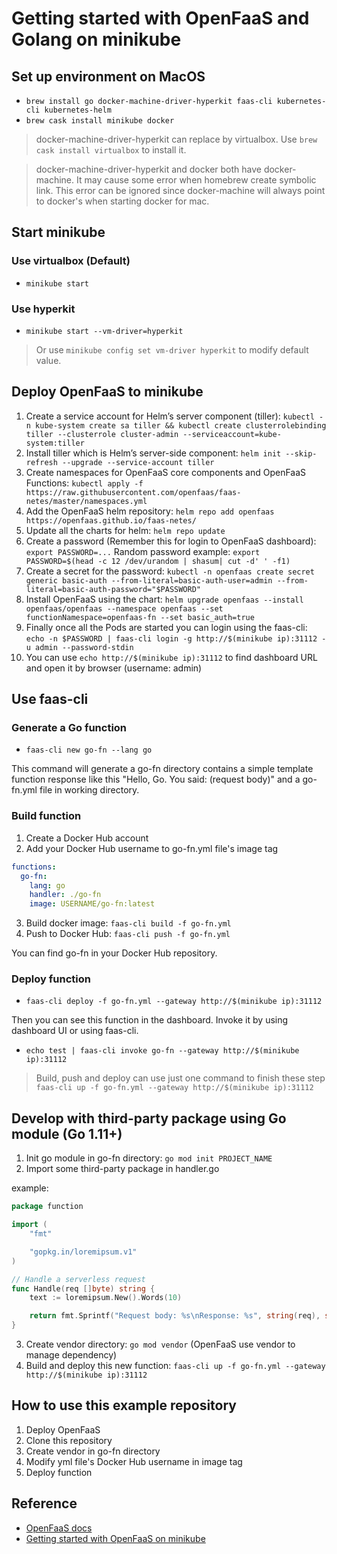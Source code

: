 # Getting started with OpenFaaS and Golang on minikube

## Set up environment on MacOS

- `brew install go docker-machine-driver-hyperkit faas-cli kubernetes-cli kubernetes-helm`
- `brew cask install minikube docker`

> docker-machine-driver-hyperkit can replace by virtualbox. Use `brew cask install virtualbox` to install it.

> docker-machine-driver-hyperkit and docker both have docker-machine. It may cause some error when homebrew create symbolic link. This error can be ignored since docker-machine will always point to docker's when starting docker for mac.

## Start minikube

### Use virtualbox (Default)

- `minikube start`

### Use hyperkit

- `minikube start --vm-driver=hyperkit`

> Or use `minikube config set vm-driver hyperkit` to modify default value.

## Deploy OpenFaaS to minikube

1. Create a service account for Helm’s server component (tiller): `kubectl -n kube-system create sa tiller && kubectl create clusterrolebinding tiller --clusterrole cluster-admin --serviceaccount=kube-system:tiller`
2. Install tiller which is Helm’s server-side component: `helm init --skip-refresh --upgrade --service-account tiller`
3. Create namespaces for OpenFaaS core components and OpenFaaS Functions: `kubectl apply -f https://raw.githubusercontent.com/openfaas/faas-netes/master/namespaces.yml`
4. Add the OpenFaaS helm repository: `helm repo add openfaas https://openfaas.github.io/faas-netes/`
5. Update all the charts for helm: `helm repo update`
6. Create a password (Remember this for login to OpenFaaS dashboard): `export PASSWORD=...` Random password example: `export PASSWORD=$(head -c 12 /dev/urandom | shasum| cut -d' ' -f1)`
7. Create a secret for the password: `kubectl -n openfaas create secret generic basic-auth --from-literal=basic-auth-user=admin --from-literal=basic-auth-password="$PASSWORD"`
8. Install OpenFaaS using the chart: `helm upgrade openfaas --install openfaas/openfaas --namespace openfaas --set functionNamespace=openfaas-fn --set basic_auth=true`
9. Finally once all the Pods are started you can login using the faas-cli: `echo -n $PASSWORD | faas-cli login -g http://$(minikube ip):31112 -u admin --password-stdin`
10. You can use `echo http://$(minikube ip):31112` to find dashboard URL and open it by browser (username: admin)

## Use faas-cli

### Generate a Go function

- `faas-cli new go-fn --lang go`

This command will generate a go-fn directory contains a simple template function response like this "Hello, Go. You said: (request body)" and a go-fn.yml file in working directory.

### Build function

1. Create a Docker Hub account
2. Add your Docker Hub username to go-fn.yml file's image tag
```yml
functions:
  go-fn:
    lang: go
    handler: ./go-fn
    image: USERNAME/go-fn:latest
```
3. Build docker image: `faas-cli build -f go-fn.yml`
4. Push to Docker Hub: `faas-cli push -f go-fn.yml`

You can find go-fn in your Docker Hub repository.

### Deploy function

- `faas-cli deploy -f go-fn.yml --gateway http://$(minikube ip):31112`

Then you can see this function in the dashboard. Invoke it by using dashboard UI or using faas-cli.

- `echo test | faas-cli invoke go-fn --gateway http://$(minikube ip):31112`

> Build, push and deploy can use just one command to finish these step `faas-cli up -f go-fn.yml --gateway http://$(minikube ip):31112`

## Develop with third-party package using Go module (Go 1.11+)

1. Init go module in go-fn directory: `go mod init PROJECT_NAME`
2. Import some third-party package in handler.go

example:
```go
package function

import (
	"fmt"

	"gopkg.in/loremipsum.v1"
)

// Handle a serverless request
func Handle(req []byte) string {
	text := loremipsum.New().Words(10)

	return fmt.Sprintf("Request body: %s\nResponse: %s", string(req), string(text))
}
```

3. Create vendor directory: `go mod vendor` (OpenFaaS use vendor to manage dependency)
4. Build and deploy this new function: `faas-cli up -f go-fn.yml --gateway http://$(minikube ip):31112`

## How to use this example repository

1. Deploy OpenFaaS
2. Clone this repository
3. Create vendor in go-fn directory
4. Modify yml file's Docker Hub username in image tag
5. Deploy function 

## Reference

- [OpenFaaS docs](https://docs.openfaas.com/cli/templates/)
- [Getting started with OpenFaaS on minikube](https://medium.com/faun/getting-started-with-openfaas-on-minikube-634502c7acdf)